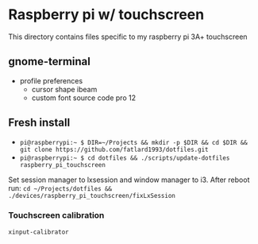 # Raspberry pi w/ touchscreen

This directory contains files specific to my raspberry pi 3A+ touchscreen

## gnome-terminal

* profile preferences
  * cursor shape ibeam
  * custom font source code pro 12

## Fresh install

* `pi@raspberrypi:~ $ DIR=~/Projects && mkdir -p $DIR && cd $DIR && git clone https://github.com/fatlard1993/dotfiles.git`
* `pi@raspberrypi:~ $ cd dotfiles && ./scripts/update-dotfiles raspberry_pi_touchscreen`

Set session manager to lxsession and window manager to i3. After reboot run: `cd ~/Projects/dotfiles && ./devices/raspberry_pi_touchscreen/fixLxSession`

### Touchscreen calibration

`xinput-calibrator`